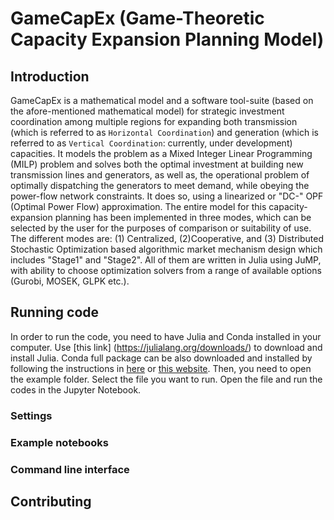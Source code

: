 # GameCapEx (Game-Theoretic Capacity Expansion Planning Model)

## Introduction

GameCapEx is a mathematical model and a software tool-suite (based on the afore-mentioned mathematical model) for strategic investment coordination among multiple regions for expanding both transmission (which is referred to as `Horizontal Coordination`) and generation (which is referred to as `Vertical Coordination`: currently, under development) capacities. It models the problem as a Mixed Integer Linear Programming (MILP) problem and solves both the optimal investment at building new transmission lines and generators, as well as, the operational problem of optimally dispatching the generators to meet demand, while obeying the power-flow network constraints. It does so, using a linearized or "DC-" OPF (Optimal Power Flow) approximation. The entire model for this capacity-expansion planning has been implemented in three modes, which can be selected by the user for the purposes of comparison or suitability of use. The different modes are: (1) Centralized, (2)Cooperative, and (3) Distributed Stochastic Optimization based algorithmic market mechanism design which includes "Stage1" and "Stage2".  All of them are written in Julia using JuMP, with ability to choose optimization solvers from a range of available options (Gurobi, MOSEK, GLPK etc.).

## Running code

In order to run the code, you need to have Julia and Conda installed in your computer. Use [this link] (https://julialang.org/downloads/) to download and install Julia. Conda full package can be also downloaded and installed by following the instructions in [here](https://docs.conda.io/projects/conda/en/latest/user-guide/install/windows.html) or [this website](https://docs.conda.io/projects/conda/en/latest/user-guide/install/linux.html). Then, you need to open the example folder. Select the file you want to run. Open the file and run the codes in the Jupyter Notebook.

### Settings



### Example notebooks



### Command line interface


## Contributing

